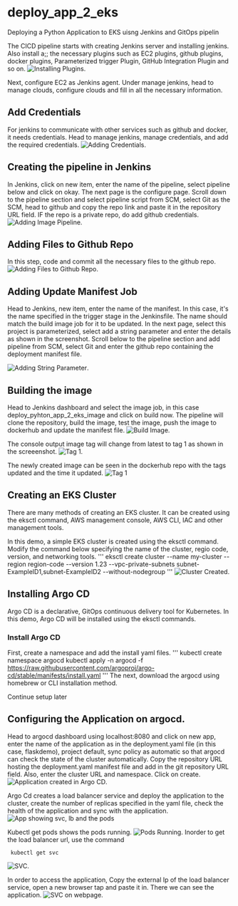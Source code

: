 # deploy_app_2_eks
Deploying a Python Application to EKS uisng Jenkins and GitOps pipelin


The CICD pipeline starts with creating Jenkins server and installing jenkins. Also install a;; the necessary plugins such as EC2 plugins, github plugins, docker plugins, Parameterized trigger Plugin,  GitHub Integration Plugin and so on.  ![Installing Plugins](images/plugin.png). 

Next, configure EC2 as Jenkins agent. Under manage jenkins, head to manage clouds, configure clouds and fill in all the necessary information.

## Add Credentials
For jenkins to communicate with other services such as github and docker, it needs credentials. Head to manage jenkins, manage credentials, and add the required credentials. ![ Adding Credentials](images/credentials.png).

## Creating the pipeline in Jenkins

In Jenkins, click on new item, enter the name of the pipeline, select pipeline below and click on okay. The next page is the configure page. Scroll down to the pipeline section and select pipeline script from SCM, select Git as the SCM, head to github and copy the repo link and paste it in the repository URL field. IF the repo is a private repo, do add github credentials.
![ Adding Image Pipeline](images/pipeline.png).


## Adding Files to Github Repo
In this step, code and commit all the necessary files to the github repo.![ Adding Files to Github Repo](images/github.png).


## Adding Update Manifest Job

Head to Jenkins, new item, enter the name of the manifest. In this case, it's the name specified in the trigger stage in the Jenkinsfile. The name should match the build image job for it to be updated. 
In the next page, select this project is parameterized, select add a string parameter and enter the details as shown in the screenshot. Scroll below to the pipeline section and add pipeline from SCM, select Git and enter the github repo containing the deployment manifest file.

![ Adding String Parameter](images/string_parameter.png).


## Building the image

Head to Jenkins dashboard and select the image job, in this case deploy_pyhton_app_2_eks_image and click on build now.
The pipeline will clone the repository, build the image, test the image, push the image to dockerhub and update the manifest file. 
![ Build Image](images/build_image.png).

The console output image tag will change from latest to tag 1 as shown in the screeenshot.
![ Tag 1](images/tag_1.png).

The newly created image can be seen in the dockerhub repo with the tags updated and the time it updated.
![ Tag 1](images/dockerhub_image.png)


## Creating an EKS Cluster

There are many methods of creating an EKS cluster. It can be created using the eksctl command, AWS management console, AWS CLI, IAC and other management tools.

In this demo, a simple EKS cluster is created using the eksctl command. Modify the command below specifying the name of the cluster, regio code, version, and networking tools.
'''
eksctl create cluster --name my-cluster --region region-code --version 1.23 --vpc-private-subnets subnet-ExampleID1,subnet-ExampleID2 --without-nodegroup
'''
![ Cluster Created](images/cluster.png).


## Installing Argo CD

Argo CD is a declarative, GitOps continuous delivery tool for Kubernetes. 
In this demo, Argo CD will be installed using the eksctl commands.

### Install Argo CD

First, create a namespace and add the install yaml files.
'''
kubectl create namespace argocd
kubectl apply -n argocd -f https://raw.githubusercontent.com/argoproj/argo-cd/stable/manifests/install.yaml
'''
The next, download the argocd using homebrew or CLI installation method.

Continue setup later



## Configuring the Application on argocd.

Head to argocd dashboard using localhost:8080 and click on new app, enter the name of the application as in the deployment.yaml file (in this case, flaskdemo), project default, sync policy as automatic so that argocd can check the state of the cluster automatically. 
Copy the repository URL hosting the deployment.yaml manifest file and add in the git repository URL field. Also, enter the cluster URL and namespace. Click on create. 
![ Application created in Argo CD](images/argocd.png).

Argo Cd creates a load balancer service and deploy the application to the cluster, create the number of replicas specified in the yaml file, check the health of the application and sync with the application. 
![App showing svc, lb and the pods](images/argocd2.png)

Kubectl get pods shows the pods running. ![Pods Running](images/pods.png).
Inorder to get the load balancer url, use the command
```
 kubectl get svc
 ```
  ![SVC](images/svc.png).

  In order to access the application, Copy the external Ip of the load balancer service, open a new browser tap and paste it in. There we can see the application.
    ![SVC on webpage](images/svc2.png).

